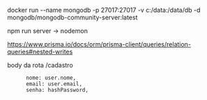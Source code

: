 docker run --name mongodb -p 27017:27017 -v c:/data:/data/db -d mongodb/mongodb-community-server:latest

npm run server -> nodemon

https://www.prisma.io/docs/orm/prisma-client/queries/relation-queries#nested-writes

body da rota /cadastro

          nome: user.nome,
          email: user.email,
          senha: hashPassword,